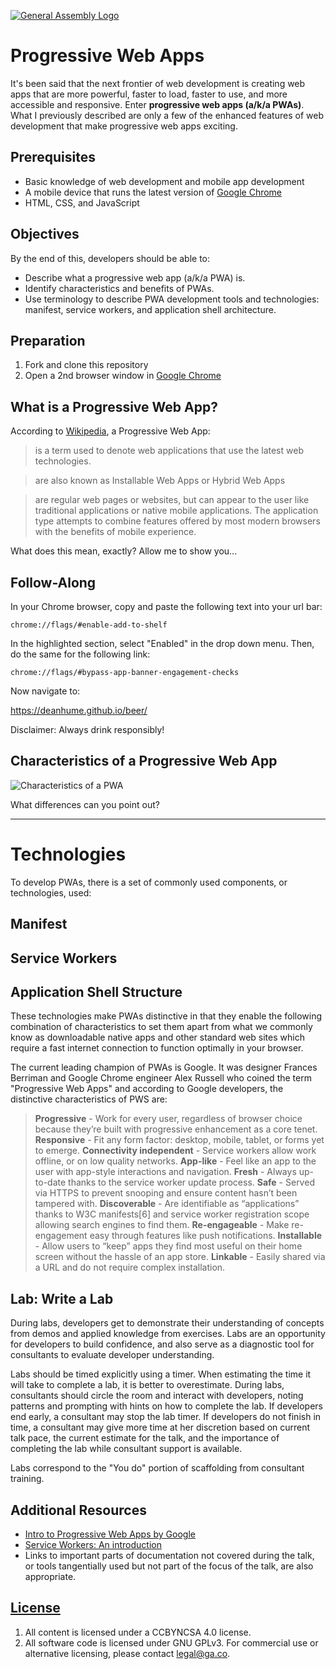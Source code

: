 [![General Assembly Logo](https://camo.githubusercontent.com/1a91b05b8f4d44b5bbfb83abac2b0996d8e26c92/687474703a2f2f692e696d6775722e636f6d2f6b6538555354712e706e67)](https://generalassemb.ly/education/web-development-immersive)

# Progressive Web Apps

It's been said that the next frontier of web development is creating web apps that are more powerful, faster to load, faster to use, and more accessible and responsive.  Enter **progressive web apps (a/k/a PWAs)**.
What I previously described are only a few of the enhanced features of web development that make progressive web apps exciting.

## Prerequisites

-   Basic knowledge of web development and mobile app development
-   A mobile device that runs the latest version of [Google Chrome](https://www.google.com/chrome/browser/mobile/)
-   HTML, CSS, and JavaScript

## Objectives

By the end of this, developers should be able to:

-   Describe what a progressive web app (a/k/a PWA) is.
-   Identify characteristics and benefits of PWAs.
-   Use terminology to describe PWA development tools and technologies: manifest, service workers, and application shell architecture.

## Preparation

1.  Fork and clone this repository
2.  Open a 2nd browser window in [Google Chrome](https://www.google.com/chrome/browser/features.html?brand=CHBD&gclid=CjwKCAjwo4jOBRBmEiwABWNaMVaLRHvNRYZcUmAFh33hX-8NuSekPEYlVcL0HNOM6SC-9MRUgSTYYxoC-coQAvD_BwE&dclid=CLHHtZfWtdYCFcZGNwod7TMG8A)

## What is a Progressive Web App?

According to [Wikipedia](https://en.wikipedia.org/wiki/Progressive_web_app), a Progressive Web App:

> is a term used to denote web applications that use the latest web technologies.

> are also known as Installable Web Apps or Hybrid Web Apps

> are regular web pages or websites, but can appear to the user like traditional applications or native mobile applications. The application type attempts to combine features offered by most modern browsers with the benefits of mobile experience.

What does this mean, exactly?  Allow me to show you...

## Follow-Along

In your Chrome browser, copy and paste the following text into your url bar:

```chrome://flags/#enable-add-to-shelf```

In the highlighted section, select "Enabled" in the drop down menu. Then, do the same for the following link:

```chrome://flags/#bypass-app-banner-engagement-checks```

Now navigate to:

https://deanhume.github.io/beer/

Disclaimer: Always drink responsibly!

## Characteristics of a Progressive Web App

![Characteristics of a PWA](https://photos.app.goo.gl/tPwQxTv7I9w8iOsl1 "Characteristics of a PWA")

What differences can you point out?

---

# Technologies

To develop PWAs, there is a set of commonly used components, or technologies, used:

## Manifest

## Service Workers

## Application Shell Structure


These technologies make PWAs distinctive in that they enable the following combination of characteristics to set them apart from what we commonly know as downloadable native apps and other standard web sites which require a fast internet connection to function optimally in your browser.

The current leading champion of PWAs is  Google.  It was designer Frances Berriman and Google Chrome engineer Alex Russell who coined the term "Progressive Web Apps" and according to Google developers, the distinctive characteristics of PWS are:

>**Progressive** - Work for every user, regardless of browser choice because they’re built with progressive enhancement as a core tenet.
>**Responsive** - Fit any form factor: desktop, mobile, tablet, or forms yet to emerge.
>**Connectivity independent** - Service workers allow work offline, or on low quality networks.
>**App-like** - Feel like an app to the user with app-style interactions and navigation.
>**Fresh** - Always up-to-date thanks to the service worker update process.
>**Safe** - Served via HTTPS to prevent snooping and ensure content hasn’t been tampered with.
>**Discoverable** - Are identifiable as “applications” thanks to W3C manifests[6] and service worker registration scope allowing search engines to find them.
>**Re-engageable** - Make re-engagement easy through features like push notifications.
>**Installable** - Allow users to “keep” apps they find most useful on their home screen without the hassle of an app store.
>**Linkable** - Easily shared via a URL and do not require complex installation.

## Lab: Write a Lab

During labs, developers get to demonstrate their understanding of concepts from
demos and applied knowledge from exercises. Labs are an opportunity for
developers to build confidence, and also serve as a diagnostic tool for
consultants to evaluate developer understanding.

Labs should be timed explicitly using a timer. When estimating the time it will
take to complete a lab, it is better to overestimate. During labs, consultants
should circle the room and interact with developers, noting patterns and
prompting with hints on how to complete the lab. If developers end early, a
consultant may stop the lab timer. If developers do not finish in time, a
consultant may give more time at her discretion based on current talk pace, the
current estimate for the talk, and the importance of completing the lab while
consultant support is available.

Labs correspond to the "You do" portion of scaffolding from consultant
training.

## Additional Resources

-   [Intro to Progressive Web Apps by Google](https://www.udacity.com/course/intro-to-progressive-web-apps--ud811)
-   [Service Workers: An introduction](https://developers.google.com/web/fundamentals/getting-started/primers/service-workers)
-   Links to important parts of documentation not covered during the talk, or
    tools tangentially used but not part of the focus of the talk, are also
    appropriate.

## [License](LICENSE)

1.  All content is licensed under a CC­BY­NC­SA 4.0 license.
1.  All software code is licensed under GNU GPLv3. For commercial use or
    alternative licensing, please contact legal@ga.co.
